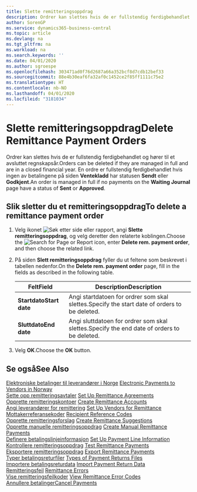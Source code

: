 ```yaml
---
title: Slette remitteringsoppdrag
description: Ordrer kan slettes hvis de er fullstendig ferdigbehandlet og hører til et avsluttet regnskapsår. En ordre er fullstendig ferdigbehandlet hvis ingen av betalingene på siden Ventekladd har statusen Sendt eller Godkjent.
author: SorenGP
ms.service: dynamics365-business-central
ms.topic: article
ms.devlang: na
ms.tgt_pltfrm: na
ms.workload: na
ms.search.keywords: ''
ms.date: 04/01/2020
ms.author: sgroespe
ms.openlocfilehash: 303471ad0f76d2687a66a352bcf8d7cdb12bef33
ms.sourcegitcommit: 88e4b30eaf6fa32af0c1452ce2f85ff1111c75e2
ms.translationtype: HT
ms.contentlocale: nb-NO
ms.lasthandoff: 04/01/2020
ms.locfileid: "3181034"
---
```

# <a name="delete-remittance-payment-orders"></a><span data-ttu-id="cd81b-104">Slette remitteringsoppdrag</span><span class="sxs-lookup"><span data-stu-id="cd81b-104">Delete Remittance Payment Orders</span></span>
<span data-ttu-id="cd81b-105">Ordrer kan slettes hvis de er fullstendig ferdigbehandlet og hører til et avsluttet regnskapsår.</span><span class="sxs-lookup"><span data-stu-id="cd81b-105">Orders can be deleted if they are managed in full and are in a closed financial year.</span></span> <span data-ttu-id="cd81b-106">En ordre er fullstendig ferdigbehandlet hvis ingen av betalingene på siden **Ventekladd** har statusen **Sendt** eller **Godkjent**.</span><span class="sxs-lookup"><span data-stu-id="cd81b-106">An order is managed in full if no payments on the **Waiting Journal** page have a status of **Sent** or **Approved**.</span></span>  

## <a name="to-delete-a-remittance-payment-order"></a><span data-ttu-id="cd81b-107">Slik sletter du et remitteringsoppdrag</span><span class="sxs-lookup"><span data-stu-id="cd81b-107">To delete a remittance payment order</span></span>  

1.  <span data-ttu-id="cd81b-108">Velg ikonet ![Søk etter side eller rapport](../../media/ui-search/search_small.png "Ikonet Søk etter side eller rapport"), angi **Slette remitteringsoppdrag**, og velg deretter den relaterte koblingen.</span><span class="sxs-lookup"><span data-stu-id="cd81b-108">Choose the ![Search for Page or Report](../../media/ui-search/search_small.png "Search for Page or Report icon") icon, enter **Delete rem. payment order**, and then choose the related link.</span></span>  
2.  <span data-ttu-id="cd81b-109">På siden **Slett remitteringsoppdrag** fyller du ut feltene som beskrevet i tabellen nedenfor.</span><span class="sxs-lookup"><span data-stu-id="cd81b-109">On the **Delete rem. payment order** page, fill in the fields as described in the following table.</span></span>  

    |<span data-ttu-id="cd81b-110">Felt</span><span class="sxs-lookup"><span data-stu-id="cd81b-110">Field</span></span>|<span data-ttu-id="cd81b-111">Description</span><span class="sxs-lookup"><span data-stu-id="cd81b-111">Description</span></span>|  
    |---------------------------------|---------------------------------------|  
    |<span data-ttu-id="cd81b-112">**Startdato**</span><span class="sxs-lookup"><span data-stu-id="cd81b-112">**Start date**</span></span>|<span data-ttu-id="cd81b-113">Angi startdatoen for ordrer som skal slettes.</span><span class="sxs-lookup"><span data-stu-id="cd81b-113">Specify the start date of orders to be deleted.</span></span>|  
    |<span data-ttu-id="cd81b-114">**Sluttdato**</span><span class="sxs-lookup"><span data-stu-id="cd81b-114">**End date**</span></span>|<span data-ttu-id="cd81b-115">Angi sluttdatoen for ordrer som skal slettes.</span><span class="sxs-lookup"><span data-stu-id="cd81b-115">Specify the end date of orders to be deleted.</span></span>|  

3.  <span data-ttu-id="cd81b-116">Velg **OK**.</span><span class="sxs-lookup"><span data-stu-id="cd81b-116">Choose the **OK** button.</span></span>  

## <a name="see-also"></a><span data-ttu-id="cd81b-117">Se også</span><span class="sxs-lookup"><span data-stu-id="cd81b-117">See Also</span></span>  
 <span data-ttu-id="cd81b-118">[Elektroniske betalinger til leverandører i Norge](electronic-payments-to-vendors-in-norway.md) </span><span class="sxs-lookup"><span data-stu-id="cd81b-118">[Electronic Payments to Vendors in Norway](electronic-payments-to-vendors-in-norway.md) </span></span>  
 <span data-ttu-id="cd81b-119">[Sette opp remitteringsavtaler](how-to-set-up-remittance-agreements.md) </span><span class="sxs-lookup"><span data-stu-id="cd81b-119">[Set Up Remittance Agreements](how-to-set-up-remittance-agreements.md) </span></span>  
 <span data-ttu-id="cd81b-120">[Opprette remitteringskontoer](how-to-create-remittance-accounts.md) </span><span class="sxs-lookup"><span data-stu-id="cd81b-120">[Create Remittance Accounts](how-to-create-remittance-accounts.md) </span></span>  
 <span data-ttu-id="cd81b-121">[Angi leverandører for remittering](how-to-set-up-vendors-for-remittance.md) </span><span class="sxs-lookup"><span data-stu-id="cd81b-121">[Set Up Vendors for Remittance](how-to-set-up-vendors-for-remittance.md) </span></span>  
 <span data-ttu-id="cd81b-122">[Mottakerreferansekoder](recipient-reference-codes.md) </span><span class="sxs-lookup"><span data-stu-id="cd81b-122">[Recipient Reference Codes](recipient-reference-codes.md) </span></span>  
 <span data-ttu-id="cd81b-123">[Opprette remitteringsforslag](how-to-create-remittance-suggestions.md) </span><span class="sxs-lookup"><span data-stu-id="cd81b-123">[Create Remittance Suggestions](how-to-create-remittance-suggestions.md) </span></span>  
 <span data-ttu-id="cd81b-124">[Opprette manuelle remitteringsoppdrag](how-to-create-manual-remittance-payments.md) </span><span class="sxs-lookup"><span data-stu-id="cd81b-124">[Create Manual Remittance Payments](how-to-create-manual-remittance-payments.md) </span></span>  
 <span data-ttu-id="cd81b-125">[Definere betalingslinjeinformasjon](how-to-set-up-payment-line-information.md) </span><span class="sxs-lookup"><span data-stu-id="cd81b-125">[Set Up Payment Line Information](how-to-set-up-payment-line-information.md) </span></span>  
 <span data-ttu-id="cd81b-126">[Kontrollere remitteringsoppdrag](how-to-test-remittance-payments.md) </span><span class="sxs-lookup"><span data-stu-id="cd81b-126">[Test Remittance Payments](how-to-test-remittance-payments.md) </span></span>  
 <span data-ttu-id="cd81b-127">[Eksportere remitteringsoppdrag](how-to-export-remittance-payments.md) </span><span class="sxs-lookup"><span data-stu-id="cd81b-127">[Export Remittance Payments](how-to-export-remittance-payments.md) </span></span>  
 <span data-ttu-id="cd81b-128">[Typer betalingsreturfiler](types-of-payment-returns-files.md) </span><span class="sxs-lookup"><span data-stu-id="cd81b-128">[Types of Payment Returns Files](types-of-payment-returns-files.md) </span></span>  
 <span data-ttu-id="cd81b-129">[Importere betalingsreturdata](how-to-import-payment-return-data.md) </span><span class="sxs-lookup"><span data-stu-id="cd81b-129">[Import Payment Return Data](how-to-import-payment-return-data.md) </span></span>  
 <span data-ttu-id="cd81b-130">[Remitteringsfeil](remittance-errors.md) </span><span class="sxs-lookup"><span data-stu-id="cd81b-130">[Remittance Errors](remittance-errors.md) </span></span>  
 <span data-ttu-id="cd81b-131">[Vise remitteringsfeilkoder](how-to-view-remittance-error-codes.md) </span><span class="sxs-lookup"><span data-stu-id="cd81b-131">[View Remittance Error Codes](how-to-view-remittance-error-codes.md) </span></span>  
 [<span data-ttu-id="cd81b-132">Annullere betalinger</span><span class="sxs-lookup"><span data-stu-id="cd81b-132">Cancel Payments</span></span>](how-to-cancel-payments.md)
